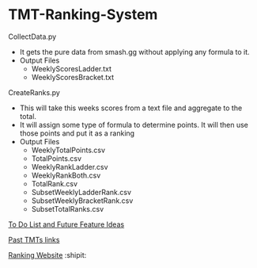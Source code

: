 # TMT-Ranking-System

 
 CollectData.py
 - It gets the pure data from smash.gg without applying any formula to it. 
 - Output Files
 	- WeeklyScoresLadder.txt
 	- WeeklyScoresBracket.txt
 
 
 CreateRanks.py
 
- This will take this weeks scores from a text file and aggregate to the total. 
- It will assign some type of formula to determine points. It will then use those points and put it as a ranking
- Output Files
	- WeeklyTotalPoints.csv
	- TotalPoints.csv
	- WeeklyRankLadder.csv
	- WeeklyRankBoth.csv
	- TotalRank.csv
	- SubsetWeeklyLadderRank.csv
	- SubsetWeeklyBracketRank.csv
	- SubsetTotalRanks.csv

 
 [To Do List and Future Feature Ideas](https://docs.google.com/document/d/1aHgE6YX5nf8FrP0W4hysDb9TuxMNkKI6R7AvGE5YeJI/edit?usp=sharing)
 
 [Past TMTs links](https://docs.google.com/document/d/1Ze3aTZklszRjjHdqVtS7hS2tbIED5M_s3A5Vy_1_P6k/edit?usp=sharing)
 
 [Ranking Website](https://ucimelee.wixsite.com/tmtmelee)
 :shipit:
 
 
